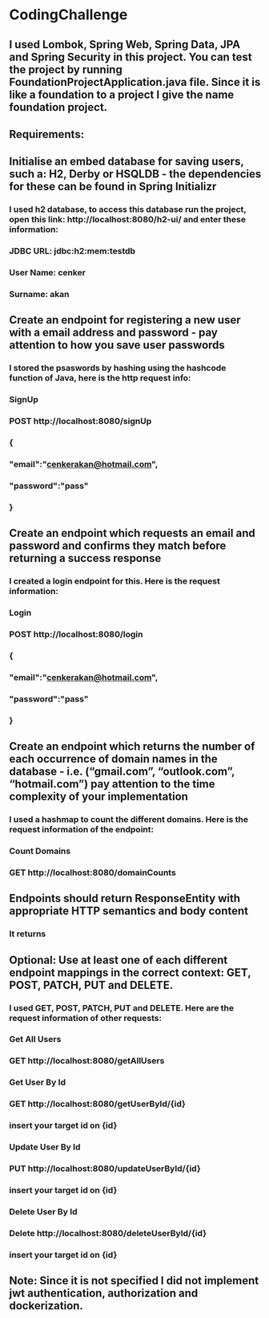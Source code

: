 # CodingChallenge
## I used  Lombok, Spring Web, Spring Data, JPA and Spring Security in this project. You can test the project by running FoundationProjectApplication.java file. Since it is like a foundation to a project I give the name foundation project. 

## Requirements:
## Initialise an embed database for saving users, such a: H2, Derby or HSQLDB - the dependencies for these can be found in Spring Initializr
### I used h2 database, to access this database run the project, open this link: http://localhost:8080/h2-ui/ and enter these information:
### JDBC URL: jdbc:h2:mem:testdb 
### User Name: cenker
### Surname: akan


## Create an endpoint for registering a new user with a email address and password - pay attention to how you save user passwords
### I stored the psaswords by hashing using the hashcode function of Java, here is the http request info:
### SignUp
### POST http://localhost:8080/signUp 
### {
###    "email":"cenkerakan@hotmail.com",
###    "password":"pass"
### }


## Create an endpoint which requests an email and password and confirms they match before returning a success response
### I created a login endpoint for this. Here is the request information:
### Login
### POST http://localhost:8080/login
### {
###    "email":"cenkerakan@hotmail.com",
###    "password":"pass"
### }


## Create an endpoint which returns the number of each occurrence of domain names in the database - i.e. (“gmail.com”, “outlook.com”, “hotmail.com”) pay attention to the time complexity of your implementation
### I used a hashmap to count the different domains. Here is the request information of the endpoint:
### Count Domains
### GET http://localhost:8080/domainCounts

## Endpoints should return ResponseEntity with appropriate HTTP semantics and body content
### It returns

## Optional: Use at least one of each different endpoint mappings in the correct context: GET, POST, PATCH, PUT and DELETE. 
### I used GET, POST, PATCH, PUT and DELETE. Here are the request information of other requests:
### Get All Users
### GET http://localhost:8080/getAllUsers


### Get User By Id
### GET http://localhost:8080/getUserById/{id}
### insert your target id on {id}


### Update User By Id
### PUT http://localhost:8080/updateUserById/{id}
### insert your target id on {id}


### Delete User By Id
### Delete http://localhost:8080/deleteUserById/{id}
### insert your target id on {id}


## Note: Since it is not specified I did not implement jwt authentication, authorization and dockerization.
  

